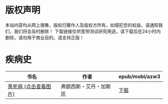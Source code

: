 # 版权声明

本站内容均从网上搜集，版权归著作人及版权方所有，如侵犯您的权益，请通知我们，我们将会及时删除！ 下载链接仅供宽带测试研究用途，请下载后在24小时内删除，请勿用于商业目的。请支持正版！

# 疾病史

| 书名 | 作者 | epub/mobi/azw3 |
| --- | --- | --- |
| [黑死病 (点击查看图片)](https://www.dushupai.com/attachment/2024/06/06/9d8ff1fcbee3e39e.jpg) | 弗朗西斯・艾丹・加斯凯 | [下载](https://url89.ctfile.com/f/31084289-1357032304-c5b139?p=8866) |
